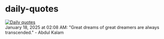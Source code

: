 # daily-quotes
[![Daily quotes](https://github.com/ceepu8/daily-quotes/actions/workflows/daily-quote.yml/badge.svg)](https://github.com/ceepu8/daily-quotes/actions/workflows/daily-quote.yml)<br/>
January 18, 2025 at 02:08 AM: "Great dreams of great dreamers are always transcended." - Abdul Kalam
